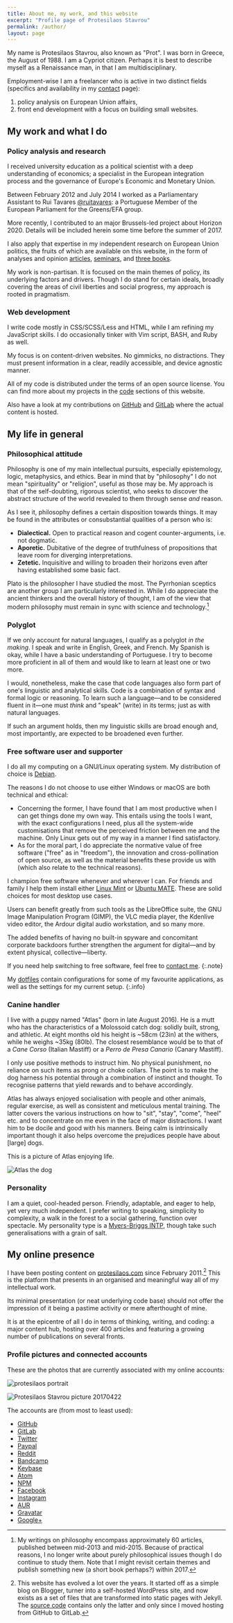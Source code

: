 ```yaml
---
title: About me, my work, and this website
excerpt: "Profile page of Protesilaos Stavrou"
permalink: /author/
layout: page
---
```


My name is Protesilaos Stavrou, also known as "Prot". I was born in Greece, the August of 1988. I am a Cypriot citizen. Perhaps it is best to describe myself as a Renaissance man, in that I am multidisciplinary.

Employment-wise I am a freelancer who is active in two distinct fields (specifics and availability in my [contact](/contact/) page):

1. policy analysis on European Union affairs,
2. front end development with a focus on building small websites.

## My work and what I do

### Policy analysis and research

I received university education as a political scientist with a deep understanding of economics; a specialist in the European integration process and the governance of Europe's Economic and Monetary Union.

Between February 2012 and July 2014 I worked as a Parliamentary Assistant to Rui Tavares [@ruitavares](https://twitter.com/ruitavares): a Portuguese Member of the European Parliament for the Greens/EFA group.

More recently, I contributed to an major Brussels-led project about Horizon 2020. Details will be included herein some time before the summer of 2017.

I also apply that expertise in my independent research on European Union politics, the fruits of which are available on this website, in the form of analyses and opinion [articles](/blog/), [seminars](/seminars/), and [three books](/books/).

My work is non-partisan. It is focused on the main themes of policy, its underlying factors and drivers. Though I do stand for certain ideals, broadly covering the areas of civil liberties and social progress, my approach is rooted in pragmatism.

### Web development

I write code mostly in CSS/SCSS/Less and HTML, while I am refining my JavaScript skills. I do occasionally tinker with Vim script, BASH, and Ruby as well.

My focus is on content-driven websites. No gimmicks, no distractions. They must present information in a clear, readily accessible, and device agnostic manner.

All of my code is distributed under the terms of an open source license. You can find more about my projects in the [code](/code/) sections of this website.

Also have a look at my contributions on [GitHub](https://github.com/protesilaos) and [GitLab](https://gitlab.com/protesilaos) where the actual content is hosted.

## My life in general

### Philosophical attitude

Philosophy is one of my main intellectual pursuits, especially epistemology, logic, metaphysics, and ethics. Bear in mind that by "philosophy" I do not mean "spirituality" or "religion", useful as those may be. My approach is that of the self-doubting, rigorous scientist, who seeks to discover the abstract structure of the world revealed to them through sense *and* reason.

As I see it, philosophy defines a certain disposition towards things. It may be found in the attributes or consubstantial qualities of a person who is:

- **Dialectical.** Open to practical reason and cogent counter-arguments, i.e. not dogmatic.
- **Aporetic.** Dubitative of the degree of truthfulness of propositions that leave room for diverging interpretations.
- **Zetetic.** Inquisitive and willing to broaden their horizons even after having established some basic fact.

Plato is the philosopher I have studied the most. The Pyrrhonian sceptics are another group I am particularly interested in. While I do appreciate the ancient thinkers and the overall history of thought, I am of the view that modern philosophy must remain in sync with science and technology.[^PhilosophyNote]

### Polyglot

If we only account for natural languages, I qualify as a polyglot *in the making*. I speak and write in English, Greek, and French. My Spanish is okay, while I have a basic understanding of Portuguese. I try to become more proficient in all of them and would like to learn at least one or two more.

I would, nonetheless, make the case that code languages also form part of one's linguistic and analytical skills. Code is a combination of syntax and formal logic or reasoning. To learn such a language—and to be considered fluent in it—one must *think* and "speak" (write) in its terms; just as with natural languages.

If such an argument holds, then my linguistic skills are broad enough and, most importantly, are expected to be broadened even further.

### Free software user and supporter

I do all my computing on a GNU/Linux operating system. My distribution of choice is [Debian](https://www.debian.org/).

The reasons I do not choose to use either Windows or macOS are both technical and ethical:

- Concerning the former, I have found that I am most productive when I can get things done my own way. This entails using the tools I want, with the exact configurations I need, plus all the system-wide customisations that remove the perceived friction between me and the machine. Only Linux gets out of my way in a manner I find satisfactory.
- As for the moral part, I do appreciate the normative value of free software ("free" as in "freedom"), the innovation and cross-pollination of open source, as well as the material benefits these provide us with (which also relate to the technical reasons).

I champion free software whenever and wherever I can. For friends and family I help them install either [Linux Mint](https://linuxmint.com/) or [Ubuntu MATE](https://ubuntu-mate.org/). These are solid choices for most desktop use cases.

Users can benefit greatly from such tools as the LibreOffice suite, the GNU Image Manipulation Program (GIMP), the VLC media player, the Kdenlive video editor, the Ardour digital audio workstation, and so many more.

The added benefits of having no built-in spyware and concomitant corporate backdoors further strengthen the argument for digital—and by extent physical, collective—liberty.

If you need help switching to free software, feel free to [contact me](/contact/).
{:.note}

My [dotfiles](https://github.com/protesilaos/dotfiles) contain configurations for some of my favourite applications, as well as the settings for my current setup.
{:.info}

### Canine handler

I live with a puppy named "Atlas" (born in late August 2016). He is a mutt who has the characteristics of a Molossoid catch dog: solidly built, strong, and athletic. At eight months old his height is ~58cm (23in) at the withers, while he weighs ~35kg (80lb). The closest resemblance would be to that of a *Cane Corso* (Italian Mastiff) or a *Perro de Presa Canario* (Canary Mastiff).

I only use positive methods to instruct him. No physical punishment, no reliance on such items as prong or choke collars. The point is to make the dog harness his potential through a combination of instinct and thought. To recognise patterns that yield rewards and to behave accordingly.

Atlas has always enjoyed socialisation with people and other animals, regular exercise, as well as consistent and meticulous mental training. The latter covers the various instructions on how to "sit", "stay", "come", "heel" etc. and to concentrate on me even in the face of major distractions. I want him to be docile and good with his manners. Being calm is intrinsically important though it also helps overcome the prejudices people have about [large] dogs.

This is a picture of Atlas enjoying life.

![Atlas the dog](/images/other/atlas-dog.jpg)

### Personality

I am a quiet, cool-headed person. Friendly, adaptable, and eager to help, yet very much independent. I prefer writing to speaking, simplicity to complexity, a walk in the forest to a social gathering, function over spectacle. My personality type is a [Myers-Briggs INTP](https://en.wikipedia.org/wiki/INTP), though take such generalisations with a grain of salt.

## My online presence

I have been posting content on [protesilaos.com](/) since February 2011.[^WebsiteVers] This is the platform that presents in an organised and meaningful way all of my intellectual work.

Its minimal presentation (or neat underlying code base) should not offer the impression of it being a pastime activity or mere afterthought of mine.

It is at the epicentre of all I do in terms of thinking, writing, and coding: a major content hub, hosting over 400 articles and featuring a growing number of publications on several fronts.

### Profile pictures and connected accounts

These are the photos that are currently associated with my online accounts:

![protesilaos portrait](/images/self/prot_portrait.jpg)

![Protesilaos Stavrou picture 20170422](/images/self/protesilaos_stavrou_nature_20170422.jpg)

The accounts are (from most to least used):

- [GitHub](https://github.com/protesilaos)
- [GitLab](https://gitlab.com/protesilaos)
- [Twitter](https://twitter.com/protstavrou)
- [Paypal](https://www.paypal.me/protesilaos)
- [Reddit](https://www.reddit.com/user/protesilaos)
- [Bandcamp](https://bandcamp.com/protesilaos)
- [Keybase](https://keybase.io/protesilaos)
- [Atom](https://atom.io/users/protesilaos)
- [NPM](https://www.npmjs.com/~protesilaos)
- [Facebook](https://www.facebook.com/protesilaos.stavrou)
- [Instagram](https://www.instagram.com/protesilaos)
- [AUR](https://aur.archlinux.org/account/protesilaos)
- [Gravatar](https://en.gravatar.com/protesilaos)
- [Google+](https://plus.google.com/113081803807819597676)

[^PhilosophyNote]: My writings on philosophy encompass approximately 60 articles, published between mid-2013 and mid-2015. Because of practical reasons, I no longer write about purely philosophical issues though I do continue to study them. Note that I might revisit certain themes and publish something new (a short book perhaps?) within 2017.

[^WebsiteVers]: This website has evolved a lot over the years. It started off as a simple blog on Blogger, turner into a self-hosted WordPress site, and now exists as a set of files that are transformed into static pages with Jekyll. The [source code](https://gitlab.com/protesilaos/protesilaos.gitlab.io) contains only the latter and only since I moved hosting from GitHub to GitLab.
